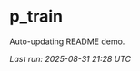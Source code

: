 # p_train

Auto-updating README demo.

<!--START_SECTION:status-->
_Last run: 2025-08-31 21:28 UTC_
<!--END_SECTION:status-->
















































































































































































































































